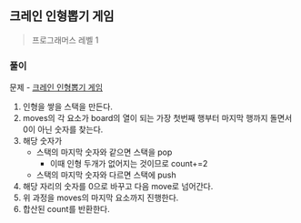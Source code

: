## 크레인 인형뽑기 게임

> 프로그래머스 레벨 1

### 풀이

문제 - [크레인 인형뽑기 게임](https://programmers.co.kr/learn/courses/30/lessons/64061)

1. 인형을 쌓을 스택을 만든다.
2. moves의 각 요소가 board의 열이 되는 가장 첫번째 행부터 마지막 행까지 돌면서 0이 아닌 숫자를 찾는다.
3. 해당 숫자가
   - 스택의 마지막 숫자와 같으면 스택을 pop
     - 이때 인형 두개가 없어지는 것이므로 count+=2
   - 스택의 마지막 숫자와 다르면 스택에 push
4. 해당 자리의 숫자를 0으로 바꾸고 다음 move로 넘어간다.
5. 위 과정을 moves의 마지막 요소까지 진행한다.
6. 합산된 count를 반환한다.
